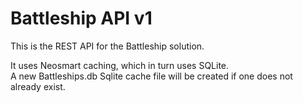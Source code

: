 ﻿Battleship API v1
=================


This is the REST API for the Battleship solution.

It uses Neosmart caching, which in turn uses SQLite.  
A new Battleships.db Sqlite cache file will be created if one does not already exist.
